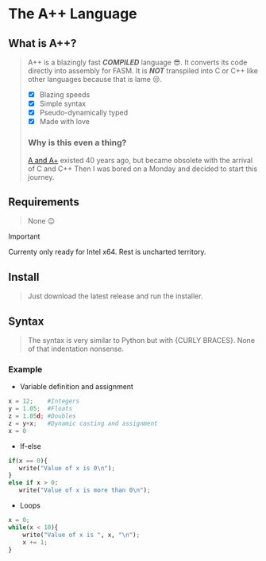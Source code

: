 
# The A++ Language

## What is A++?

> A++ is a blazingly fast ***COMPILED*** language 😎. It converts its code directly into assembly for FASM. 
> It is ***NOT*** transpiled into C or C++ like other languages because that is lame 😒.
> - [x] Blazing speeds
> - [x] Simple syntax
> - [x] Pseudo-dynamically typed
> - [x] Made with love
> ### Why is this even a thing?
> <a href='https://en.wikipedia.org/wiki/A%2B_(programming_language)'>A and A+</a> existed 40 years ago, but became obsolete with the arrival of C and C++
> Then I was bored on a Monday and decided to start this journey.


## Requirements
> None 😉

> [!IMPORTANT]
> Currenty only ready for Intel x64. Rest is uncharted territory.

## Install
> Just download the latest release and run the installer.


## Syntax
> The syntax is very similar to Python but with {CURLY BRACES}.
> None of that indentation nonsense.
> 
### Example
 - Variable definition and assignment
```python 
x = 12;    #Integers
y = 1.05;  #Floats
z = 1.05d; #Doubles
z = y+x;   #Dynamic casting and assignment
x = 0
```

 - If-else
 ```python
if(x == 0){
    write("Value of x is 0\n");
}
else if x > 0:
    write("Value of x is more than 0\n");
```

- Loops
```python
x = 0;
while(x < 10){
    write("Value of x is ", x, "\n");
    x += 1;
}
```

